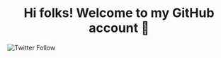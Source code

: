 <h1 align="center">Hi folks! Welcome to my GitHub account 👋 </h1>


![Twitter Follow](https://img.shields.io/twitter/follow/itsMattei?color=%231DA1F2&label=twitter&logo=Twitter&style=for-the-badge)

<!--
**itsmattei/itsmattei** is a ✨ _special_ ✨ repository because its `README.md` (this file) appears on your GitHub profile.

Here are some ideas to get you started:

- 🔭 I’m currently working on ...
- 🌱 I’m currently learning ...
- 👯 I’m looking to collaborate on ...
- 🤔 I’m looking for help with ...
- 💬 Ask me about ...
- 📫 How to reach me: ...
- 😄 Pronouns: ...
- ⚡ Fun fact: ...
-->
